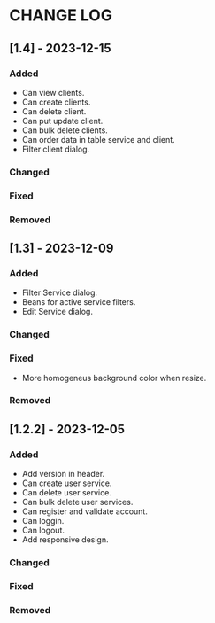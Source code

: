 # CHANGE LOG

## [1.4] - 2023-12-15

### Added
- Can view clients.
- Can create clients.
- Can delete client.
- Can put update client.
- Can bulk delete clients.
- Can order data in table service and client.
- Filter client dialog.

### Changed

### Fixed

### Removed

## [1.3] - 2023-12-09

### Added
- Filter Service dialog.
- Beans for active service filters.
- Edit Service dialog.

### Changed

### Fixed
- More homogeneus background color when resize.

### Removed

## [1.2.2] - 2023-12-05

### Added
- Add version in header.
- Can create user service.
- Can delete user service.
- Can bulk delete user services.
- Can register and validate account.
- Can loggin.
- Can logout.
- Add responsive design.

### Changed

### Fixed

### Removed